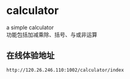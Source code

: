 # calculator
a simple calculator  
功能包括加减乘除、括号、与或非运算

## 在线体验地址
`http://120.26.246.110:1002/calculator/index`
